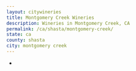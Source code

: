 ```yaml
---
layout: citywineries
title: Montgomery Creek Wineries
description: Wineries in Montgomery Creek, CA
permalink: /ca/shasta/montgomery-creek/
state: ca
county: shasta
city: montgomery creek
---
```

-
